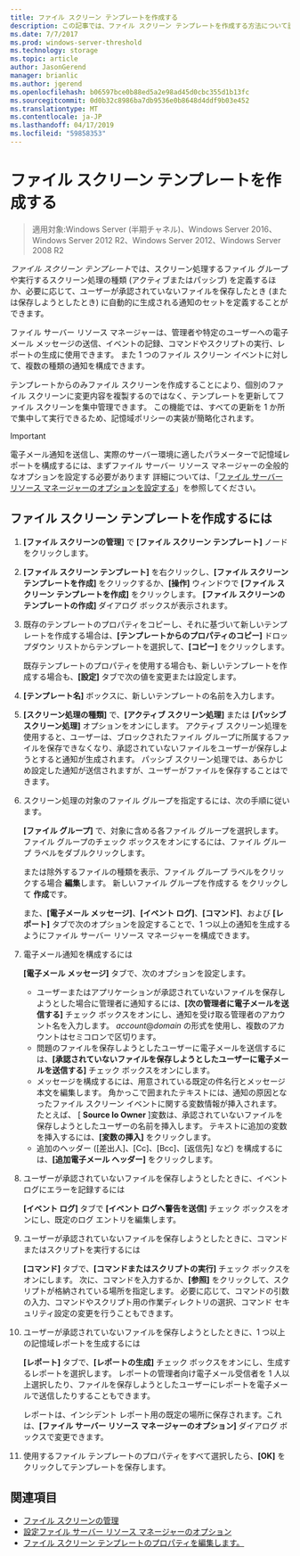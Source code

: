 ```yaml
---
title: ファイル スクリーン テンプレートを作成する
description: この記事では、ファイル スクリーン テンプレートを作成する方法について説明します。
ms.date: 7/7/2017
ms.prod: windows-server-threshold
ms.technology: storage
ms.topic: article
author: JasonGerend
manager: brianlic
ms.author: jgerend
ms.openlocfilehash: b06597bce0b88ed5a2e98ad45d0cbc355d1b13fc
ms.sourcegitcommit: 0d0b32c8986ba7db9536e0b8648d4ddf9b03e452
ms.translationtype: MT
ms.contentlocale: ja-JP
ms.lasthandoff: 04/17/2019
ms.locfileid: "59858353"
---
```

# <a name="create-a-file-screen-template"></a>ファイル スクリーン テンプレートを作成する

> 適用対象:Windows Server (半期チャネル)、Windows Server 2016、Windows Server 2012 R2、Windows Server 2012、Windows Server 2008 R2

*ファイル スクリーン テンプレート*では、スクリーン処理するファイル グループや実行するスクリーン処理の種類 (アクティブまたはパッシブ) を定義するほか、必要に応じて、ユーザーが承認されていないファイルを保存したとき (または保存しようとしたとき) に自動的に生成される通知のセットを定義することができます。

ファイル サーバー リソース マネージャーは、管理者や特定のユーザーへの電子メール メッセージの送信、イベントの記録、コマンドやスクリプトの実行、レポートの生成に使用できます。 また 1 つのファイル スクリーン イベントに対して、複数の種類の通知を構成できます。

テンプレートからのみファイル スクリーンを作成することにより、個別のファイル スクリーンに変更内容を複製するのではなく、テンプレートを更新してファイル スクリーンを集中管理できます。 この機能では、すべての更新を 1 か所で集中して実行できるため、記憶域ポリシーの実装が簡略化されます。

> [!Important]
> 電子メール通知を送信し、実際のサーバー環境に適したパラメーターで記憶域レポートを構成するには、まずファイル サーバー リソース マネージャーの全般的なオプションを設定する必要があります 詳細については、「[ファイル サーバー リソース マネージャーのオプションを設定する](setting-file-server-resource-manager-options.md)」を参照してください。

## <a name="to-create-a-file-screen-template"></a>ファイル スクリーン テンプレートを作成するには

1.  **[ファイル スクリーンの管理]** で **[ファイル スクリーン テンプレート]** ノードをクリックします。

2.  **[ファイル スクリーン テンプレート]** を右クリックし、**[ファイル スクリーン テンプレートを作成]** をクリックするか、**[操作]** ウィンドウで **[ファイル スクリーン テンプレートを作成]** をクリックします。 **[ファイル スクリーンのテンプレートの作成]** ダイアログ ボックスが表示されます。

3.  既存のテンプレートのプロパティをコピーし、それに基づいて新しいテンプレートを作成する場合は、**[テンプレートからのプロパティのコピー]** ドロップダウン リストからテンプレートを選択して、**[コピー]** をクリックします。

    既存テンプレートのプロパティを使用する場合も、新しいテンプレートを作成する場合も、**[設定]** タブで次の値を変更または設定します。

4.  **[テンプレート名]** ボックスに、新しいテンプレートの名前を入力します。

5.  **[スクリーン処理の種類]** で、**[アクティブ スクリーン処理]** または **[パッシブ スクリーン処理]** オプションをオンにします。 アクティブ スクリーン処理を使用すると、ユーザーは、ブロックされたファイル グループに所属するファイルを保存できなくなり、承認されていないファイルをユーザーが保存しようとすると通知が生成されます。 パッシブ スクリーン処理では、あらかじめ設定した通知が送信されますが、ユーザーがファイルを保存することはできます。

6.  スクリーン処理の対象のファイル グループを指定するには、次の手順に従います。

    **[ファイル グループ]** で、対象に含める各ファイル グループを選択します。 ファイル グループのチェック ボックスをオンにするには、ファイル グループ ラベルをダブルクリックします。

    または除外するファイルの種類を表示、ファイル グループ ラベルをクリックする場合 **編集**します。 新しいファイル グループを作成する をクリックして **作成**です。

    また、**[電子メール メッセージ]**、**[イベント ログ]**、**[コマンド]**、および **[レポート]** タブで次のオプションを設定することで、1 つ以上の通知を生成するようにファイル サーバー リソース マネージャーを構成できます。

7.  電子メール通知を構成するには

    **[電子メール メッセージ]** タブで、次のオプションを設定します。

    -   ユーザーまたはアプリケーションが承認されていないファイルを保存しようとした場合に管理者に通知するには、**[次の管理者に電子メールを送信する]** チェック ボックスをオンにし、通知を受け取る管理者のアカウント名を入力します。 *account*@*domain* の形式を使用し、複数のアカウントはセミコロンで区切ります。
    -   問題のファイルを保存しようとしたユーザーに電子メールを送信するには、**[承認されていないファイルを保存しようとしたユーザーに電子メールを送信する]** チェック ボックスをオンにします。
    -   メッセージを構成するには、用意されている既定の件名行とメッセージ本文を編集します。 角かっこで囲まれたテキストには、通知の原因となったファイル スクリーン イベントに関する変数情報が挿入されます。 たとえば、 \[ **Source Io Owner** \]変数は、承認されていないファイルを保存しようとしたユーザーの名前を挿入します。 テキストに追加の変数を挿入するには、**[変数の挿入]** をクリックします。
    -   追加のヘッダー ([差出人]、[Cc]、[Bcc]、[返信先] など) を構成するには、**[追加電子メール ヘッダー]** をクリックします。

8.  ユーザーが承認されていないファイルを保存しようとしたときに、イベント ログにエラーを記録するには

    **[イベント ログ]** タブで **[イベント ログへ警告を送信]** チェック ボックスをオンにし、既定のログ エントリを編集します。

9.  ユーザーが承認されていないファイルを保存しようとしたときに、コマンドまたはスクリプトを実行するには

    **[コマンド]** タブで、**[コマンドまたはスクリプトの実行]** チェック ボックスをオンにします。 次に、コマンドを入力するか、**[参照]** をクリックして、スクリプトが格納されている場所を指定します。 必要に応じて、コマンドの引数の入力、コマンドやスクリプト用の作業ディレクトリの選択、コマンド セキュリティ設定の変更を行うこともできます。

10. ユーザーが承認されていないファイルを保存しようとしたときに、1 つ以上の記憶域レポートを生成するには

    **[レポート]** タブで、**[レポートの生成]** チェック ボックスをオンにし、生成するレポートを選択します。 レポートの管理者向け電子メール受信者を 1 人以上選択したり、ファイルを保存しようとしたユーザーにレポートを電子メールで送信したりすることもできます。

    レポートは、インシデント レポート用の既定の場所に保存されます。これは、**[ファイル サーバー リソース マネージャーのオプション]** ダイアログ ボックスで変更できます。

11. 使用するファイル テンプレートのプロパティをすべて選択したら、**[OK]** をクリックしてテンプレートを保存します。

## <a name="see-also"></a>関連項目

-   [ファイル スクリーンの管理](file-screening-management.md)
-   [設定ファイル サーバー リソース マネージャーのオプション](setting-file-server-resource-manager-options.md)
-   [ファイル スクリーン テンプレートのプロパティを編集します。](edit-file-screen-template-properties.md)

